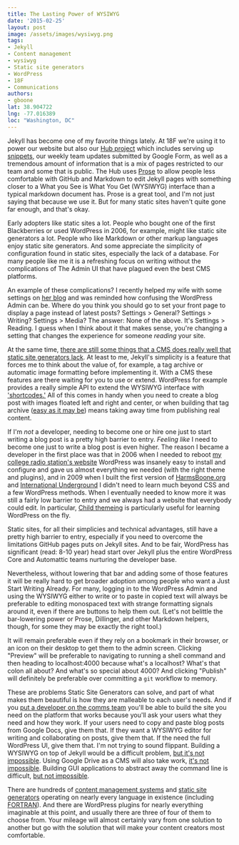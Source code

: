 ```yaml
---
title: The Lasting Power of WYSIWYG
date: '2015-02-25'
layout: post
image: /assets/images/wysiwyg.png
tags:
- Jekyll
- Content management
- wysiwyg
- Static site generators
- WordPress
- 18F
- Communications
authors:
- gboone
lat: 38.904722
lng: -77.016389
loc: "Washington, DC"
---
```

Jekyll has become one of my favorite things lately. At 18F we're using it to
power our website but also our [Hub project](https://18f.gsa.gov/hub/) which
includes serving up [snippets](https://github.com/18F/weekly_snippets), our
weekly team updates submitted by Google Form, as well as a tremendous amount of information that is a
mix of pages restricted to our team and some that is public. The Hub uses
[Prose](https://prose.io) to allow people less comfortable with GitHub and
Markdown to edit
Jekyll pages with something closer to a What you See is What You Get (WYSIWYG)
interface than a typical markdown document has. Prose is a great tool, and I'm
not just saying that because we use it. But for many static sites haven't quite
gone far enough, and that's okay.

Early adopters like static sites a lot. People who bought one of the first
Blackberries or used WordPress in 2006, for example, might like static site
generators a lot.  People who like Markdown or other markup languages enjoy
static site generators. And some appreciate the simplicity of configuration
found in static sites, especially the lack of a database. For many people like
me it is a refreshing focus on writing without the complications of The Admin
UI that have plagued even the best CMS platforms.

An example of these complications? I recently helped my wife with some
settings on [her blog](https://danielle.harmsboone.org) and was reminded how
confusing the WordPress Admin can be. Where do you think you should go to set
your front page to display a page instead of latest posts? Settings > General?
Settings > Writing? Settings > Media? The answer: None of the above.  It's
Settings > Reading. I guess when I think about it that makes sense, you're
changing a setting that changes the experience for someone _reading_ your site.

At the same time, [there are still some things that a CMS does really well that
static site generators
lack](http://greg.harmsboone.org/blog/2014/01/13/octopress-six-months-later/).
At least to me, Jekyll's simplicity is a feature that forces me to think about
the value of, for example, a tag archive or automatic image formatting before
implementing it.  With a CMS these features are there waiting for you to use or
extend. WordPress for example provides a really simple API to extend the
WYSIWYG interface with
['shortcodes.'](http://codex.wordpress.org/Shortcode_API) All of this comes in
handy when you need to create a blog post with images floated left and right
and center, or when building that tag archive ([easy as it may
be](https://github.com/18F/18f.gsa.gov/blob/staging/_plugins/generate_tags.rb))
means taking away time from publishing real content.

If I'm _not_ a developer, needing to become one or hire one just to start
writing a blog post is a pretty high barrier to entry. _Feeling like_ I need to
become one just to write a blog post is even higher. The reason I became a
developer in the first place was that in 2006 when I needed to reboot [my
college radio station's website](https://kgsm.blog.gustavus.edu/) WordPress was
insanely easy to install and configure and gave us almost everything we needed
(with the right theme and plugins), and in 2009 when I built the first version
of [HarmsBoone.org](https://harmsboone.org) and [International
Underground](http://internationalunderground.org) I didn't need to learn much
beyond CSS and a few WordPress methods. When I eventually needed to know more
it was still a fairly low barrier to entry and we always had a website that
everybody could edit. In particular, [Child
themeing](http://codex.wordpress.org/Child_Themes) is particularly useful for
learning WordPress on the fly.

Static sites, for all their simplicies and technical advantages, still have a
pretty high barrier to entry, especially if you need to overcome the
limitations GitHub pages puts on Jekyll sites. And to be fair, WordPress has
significant (read: 8-10 year) head start over Jekyll plus the entire WordPress
Core and Automattic teams nurturing the developer base.

Nevertheless, without lowering that bar and adding some of those features it
will be really hard to get broader adoption among people who want a Just Start
Writing Already.  For many, logging in to the WordPress Admin and using the
WYSIWYG either to write or to paste in copied text will always be preferable to
editing monospaced text with strange formatting signals around it, even if
there are buttons to help them out. (Let's not belittle the bar-lowering power
or Prose, Dillinger, and other Markdown helpers, though, for some they may be
exactly the right tool.)

It will remain preferable even if they rely on a bookmark in their browser, or
an icon on their desktop to get them to the admin screen.  Clicking "Preview"
will be preferable to navigating to running a shell command and then heading to
localhost:4000 because what's a localhost? What's that colon all about? And
what's so special about 4000? And clicking "Publish" will definitely be
preferable over committing a `git` workflow to memory.

These are problems Static Site Generators can solve, and part of what makes
them beautiful is how they are malleable to each user's needs. And if you [put
a developer on the comms
team](http://greg.harmsboone.org/blog/2014/10/18/your-comms-team-should-be-a-devops-team/)
you'll be able to build the site you need on the platform that works because
you'll ask your users what they need and how they work. If your users need to
copy and paste blog posts from Google Docs, give them that. If they want a
WYSIWYG editor for writing and collaborating on posts, give them that.  If the
need the full WordPress UI, give them that. I'm not trying to sound flippant.
Building a WYSIWYG on top of Jekyll would be a difficult problem, [but it's not
impossible](http://madebymany.github.io/sir-trevor-js/docs.html#1-3).  Using
Google Drive as a CMS will also take work, [it's not
impossible](https://docs.google.com/presentation/d/1iWKk8_BRTFP6pPIbL8BM0knRIP0zy6qwsPlaBn1bEyo/present#slide=id.g2526149c_1_14). Building GUI applications to abstract away the command line is difficult, [but not impossible](https://mac.github.com/).

There are hundreds of [content management
systems](http://en.wikipedia.org/wiki/List_of_content_management_systems) and
[static site generators](https://staticsitegenerators.net/) operating on
nearly every language in existence (including
[FORTRAN](http://sourceforge.net/projects/fortranblog/)). And there are
WordPress plugins for nearly everything imaginable at this point, and usually
there are three of four of them to choose from. Your mileage will almost
certainly vary from one solution to another but go with the solution that will
make your content creators most comfortable.
